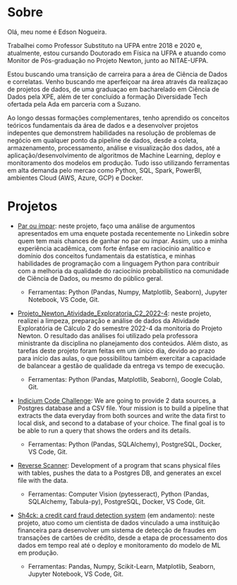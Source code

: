 # Sobre 
Olá, meu nome é Edson Nogueira.

Trabalhei como Professor Substituto na UFPA entre 2018 e 2020 e, atualmente, estou cursando Doutorado em Física na UFPA e atuando como Monitor de Pós-graduação no Projeto Newton, junto ao NITAE-UFPA.

Estou buscando uma transição de carreira para a área de Ciência de Dados e correlatas. Venho buscando me aperfeiçoar na área através da realizaçao de projetos de dados, de uma graduaçao em bacharelado em Ciência de Dados pela XPE, além de ter concluído a formação Diversidade Tech ofertada pela Ada em parceria com a Suzano.

Ao longo dessas formações complementares, tenho aprendido os conceitos teóricos fundamentais da área de dados e a desenvolver projetos indepentes que demonstrem habilidades na resolução de problemas de negócio em qualquer ponto da pipeline de dados, desde a coleta, armazenamento, processamento, análise e visualização dos dados, até a aplicação/desenvolvimento de algoritmos de Machine Learning, deploy e monitoramento dos modelos em produção. Tudo isso utilizando ferramentas em alta demanda pelo mercao como Python, SQL, Spark, PowerBI, ambientes Cloud (AWS, Azure, GCP) e Docker.

# Projetos
- [Par ou ímpar](../../../par_ou_impar/): neste projeto, faço uma análise de argumentos apresentados em uma enquete postada recentemente no Linkedin sobre quem tem mais chances de ganhar no par ou ímpar. Assim, uso a minha experiência acadêmica, com forte ênfase em raciocínio analítico e domínio dos conceitos fundamentais da estatística, e minhas habilidades de programação com a linguagem Python para contribuir com a melhoria da qualidade do raciocínio probabilístico na comunidade de Ciência de Dados, ou mesmo do público geral.
  - Ferramentas: Python (Pandas, Numpy, Matplotlib, Seaborn), Jupyter Notebook, VS Code, Git.


- [Projeto_Newton_Atividade_Exploratoria_C2_2022-4](../../../Projeto_Newton_Atividade_Exploratoria_C2_2022-4/): neste projeto, realizei a limpeza, preparação e análise de dados da Atividade Exploratória de Cálculo 2 do semestre 2022-4 da monitoria do Projeto Newton. O resultado das análises foi utilizado pela professora ministrante da disciplina no planejamento dos conteúdos. Além disto, as tarefas deste projeto foram feitas em um único dia, devido ao prazo para início das aulas, o que possibilitou também exercitar a capacidade de balancear a gestão de qualidade da entrega vs tempo de execução.   
  - Ferramentas: Python (Pandas, Matplotlib, Seaborn), Google Colab, Git.

- [Indicium Code Challenge](../../../code-challenge-indicium/): We are going to provide 2 data sources, a Postgres database and a CSV file. Your mission is to build a pipeline that extracts the data everyday from both sources and write the data first to local disk, and second to a database of your choice. The final goal is to be able to run a query that shows the orders and its details.
  - Ferramentas: Python (Pandas, SQLAlchemy), PostgreSQL, Docker, VS Code, Git.
 
- [Reverse Scanner](../../../reverse-scanner/): Development of a program that scans physical files with tables, pushes the data to a Postgres DB, and generates an excel file with the data.
  - Ferramentas: Computer Vision (pytesseract), Python (Pandas, SQLAlchemy, Tabula-py), PostgreSQL, Docker, VS Code, Git.
  
- [Sh4ck: a credit card fraud detection system](../../../credit_card_fraud_detection/) (em andamento): neste projeto, atuo como um cientista de dados 
vinculado a uma instituição financeira para desenvolver um sistema de detecção de fraudes em transações de cartões de crédito, desde a etapa de 
processamento dos dados em tempo real até o deploy e monitoramento do modelo de ML em produção.
  - Ferramentas: Pandas, Numpy, Scikit-Learn, Matplotlib, Seaborn, Jupyter Notebook, VS Code, Git.
